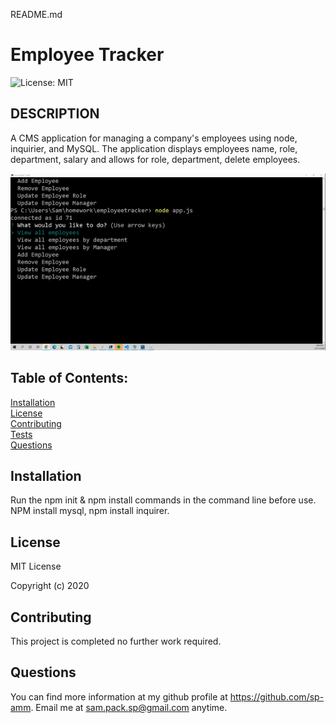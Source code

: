 README.md                

# Employee Tracker
![License: MIT](https://img.shields.io/badge/License-MIT-yellow.svg)

## DESCRIPTION
A CMS application for managing a company's employees using node, inquirier, and MySQL. The application displays employees name, role, department, salary and allows for role, department, delete employees.

<img src=assets/demo.gif>

## Table of Contents:

[Installation](#installation)<br>
[License](#license)<br>
[Contributing](#contributing)<br>
[Tests](#tests)<br>
[Questions](#questions)<br>

## Installation
Run the npm init & npm install commands in the command line before use.
NPM install mysql, npm install inquirer.


## License
MIT License

Copyright (c) 2020

## Contributing
This project is completed no further work required.

## Questions
You can find more information at my github profile at https://github.com/sp-amm.
Email me at sam.pack.sp@gmail.com anytime.